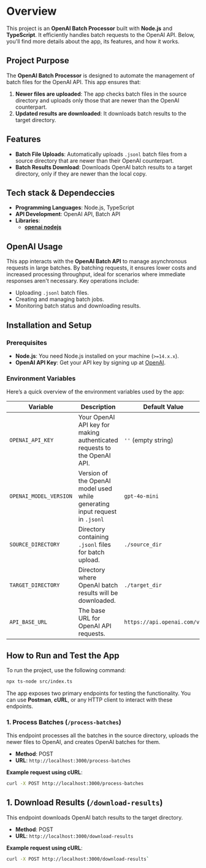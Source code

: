 # Overview

This project is an **OpenAI Batch Processor** built with **Node.js** and **TypeScript**. It efficiently handles batch requests to the OpenAI API. Below, you'll find more details about the app, its features, and how it works.

## Project Purpose

The **OpenAI Batch Processor** is designed to automate the management of batch files for the OpenAI API. This app ensures that:

1. **Newer files are uploaded**: The app checks batch files in the source directory and uploads only those that are newer than the OpenAI counterpart.
2. **Updated results are downloaded**: It downloads batch results to the target directory.

## Features

- **Batch File Uploads**: Automatically uploads `.jsonl` batch files from a source directory that are newer than their OpenAI counterpart.
- **Batch Results Download**: Downloads OpenAI batch results to a target directory, only if they are newer than the local copy.

## Tech stack & Dependeccies

- **Programming Languages**: Node.js, TypeScript
- **API Development**: OpenAI API, Batch API
- **Libraries**:
  - **[openai nodejs](https://github.com/openai/openai-node)**


## OpenAI Usage

This app interacts with the **OpenAI Batch API** to manage asynchronous requests in large batches. By batching requests, it ensures lower costs and increased processing throughput, ideal for scenarios where immediate responses aren't necessary. Key operations include:
- Uploading `.jsonl` batch files.
- Creating and managing batch jobs.
- Monitoring batch status and downloading results.


## Installation and Setup

### Prerequisites

- **Node.js**: You need Node.js installed on your machine (`>=14.x.x`).
- **OpenAI API Key**: Get your API key by signing up at [OpenAI](https://beta.openai.com/signup/).


### Environment Variables

Here’s a quick overview of the environment variables used by the app:

| Variable                | Description                                                                      | Default Value               |
|-------------------------|----------------------------------------------------------------------------------|-----------------------------|
| `OPENAI_API_KEY`        | Your OpenAI API key for making authenticated requests to the OpenAI API.         | `''` (empty string)         |
| `OPENAI_MODEL_VERSION`  | Version of the OpenAI model used while generating input request in  `.jsonl`     | `gpt-4o-mini`               |
| `SOURCE_DIRECTORY`      | Directory containing `.jsonl` files for batch upload.                            | `./source_dir`              |
| `TARGET_DIRECTORY`      | Directory where OpenAI batch results will be downloaded.                         | `./target_dir`              |
| `API_BASE_URL`          | The base URL for OpenAI API requests.                                            | `https://api.openai.com/v1` |


## How to Run and Test the App

To run the project, use the following command:

```bash
npx ts-node src/index.ts
```

The app exposes two primary endpoints for testing the functionality. You can use **Postman**, **cURL**, or any HTTP client to interact with these endpoints.


### 1. Process Batches (`/process-batches`)

This endpoint processes all the batches in the source directory, uploads the newer files to OpenAI, and creates OpenAI batches for them.

- **Method**: POST
- **URL**: `http://localhost:3000/process-batches`

**Example request using cURL**:

```bash
curl -X POST http://localhost:3000/process-batches
```
## 1. Download Results (`/download-results`)

This endpoint downloads OpenAI batch results to the target directory.

- **Method**: POST
- **URL**: `http://localhost:3000/download-results`

**Example request using cURL**:

```bash
curl -X POST http://localhost:3000/download-results`
```


